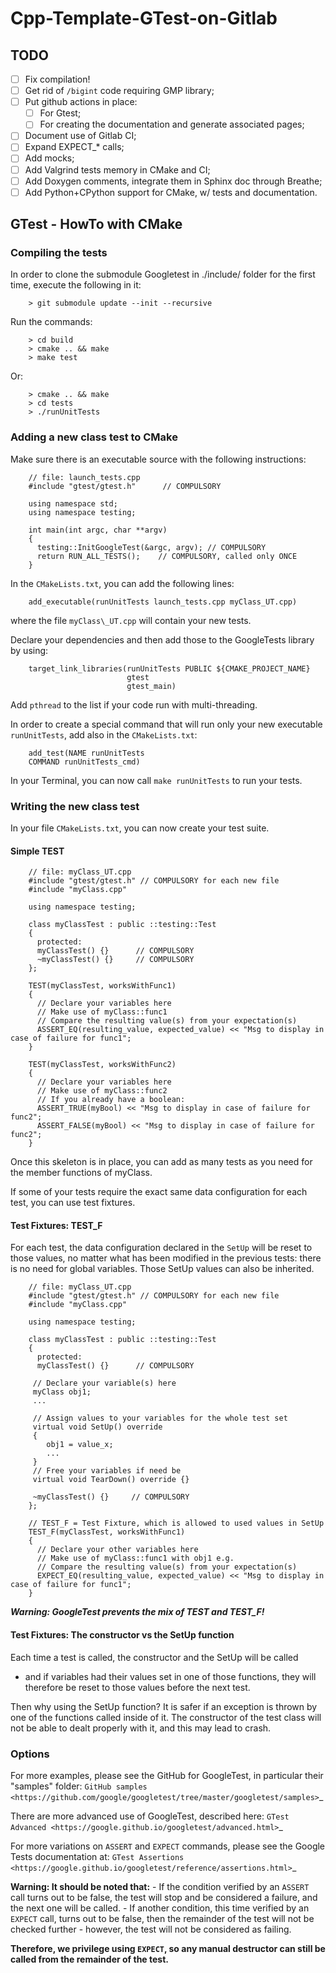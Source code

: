 # Cpp-Template-GTest-on-Gitlab

## TODO

 - [ ] Fix compilation!
 - [ ] Get rid of `/bigint` code requiring GMP library;
 - [ ] Put github actions in place:
   - [ ] For Gtest;
   - [ ] For creating the documentation and generate associated pages;
 - [ ] Document use of Gitlab CI;
 - [ ] Expand EXPECT_* calls;
 - [ ] Add mocks;
 - [ ] Add Valgrind tests memory in CMake and CI;
 - [ ] Add Doxygen comments, integrate them in Sphinx doc through Breathe;
 - [ ] Add Python+CPython support for CMake, w/ tests and documentation.

## GTest - HowTo with CMake

### Compiling the tests

In order to clone the submodule Googletest in ./include/ folder for the first time, execute the following in it:

```
    > git submodule update --init --recursive
```

Run the commands:

```
    > cd build
    > cmake .. && make
    > make test
```

Or:

```
    > cmake .. && make
    > cd tests
    > ./runUnitTests
```

### Adding a new class test to CMake

Make sure there is an executable source with the following instructions:

```
    // file: launch_tests.cpp 
    #include "gtest/gtest.h"      // COMPULSORY

    using namespace std;
    using namespace testing;

    int main(int argc, char **argv)
    {
      testing::InitGoogleTest(&argc, argv); // COMPULSORY
      return RUN_ALL_TESTS();    // COMPULSORY, called only ONCE
    }
```

In the `CMakeLists.txt`, you can add the following lines:

```
    add_executable(runUnitTests launch_tests.cpp myClass_UT.cpp)
```

where the file `myClass\_UT.cpp` will contain your new tests.

Declare your dependencies and then add those to the GoogleTests library by using:

```
    target_link_libraries(runUnitTests PUBLIC ${CMAKE_PROJECT_NAME}
                          gtest
                          gtest_main)
```

Add `pthread` to the list if your code run with multi-threading.

In order to create a special command that will run only your new executable `runUnitTests`,
add also in the `CMakeLists.txt`:

```
    add_test(NAME runUnitTests
    COMMAND runUnitTests_cmd)
```

In your Terminal, you can now call `make runUnitTests` to run your tests.

### Writing the new class test

In your file `CMakeLists.txt`, you can now create your test suite.

#### Simple TEST

```
    // file: myClass_UT.cpp
    #include "gtest/gtest.h" // COMPULSORY for each new file
    #include "myClass.cpp"

    using namespace testing;

    class myClassTest : public ::testing::Test
    {
      protected:
      myClassTest() {}      // COMPULSORY
      ~myClassTest() {}     // COMPULSORY
    };

    TEST(myClassTest, worksWithFunc1)
    {
      // Declare your variables here
      // Make use of myClass::func1
      // Compare the resulting value(s) from your expectation(s)
      ASSERT_EQ(resulting_value, expected_value) << "Msg to display in case of failure for func1";
    }

    TEST(myClassTest, worksWithFunc2)
    {
      // Declare your variables here
      // Make use of myClass::func2
      // If you already have a boolean:
      ASSERT_TRUE(myBool) << "Msg to display in case of failure for func2";
      ASSERT_FALSE(myBool) << "Msg to display in case of failure for func2";
    }
```

Once this skeleton is in place, you can add as many tests as you need for the member functions of myClass.

If some of your tests require the exact same data configuration for each test, you can use test fixtures.

#### Test Fixtures: TEST_F

For each test, the data configuration declared in the `SetUp` will be reset to those values,
no matter what has been modified in the previous tests: there is no need for global variables.
Those SetUp values can also be inherited.

```
    // file: myClass_UT.cpp
    #include "gtest/gtest.h" // COMPULSORY for each new file
    #include "myClass.cpp"

    using namespace testing;

    class myClassTest : public ::testing::Test
    {
      protected:
      myClassTest() {}      // COMPULSORY

     // Declare your variable(s) here
     myClass obj1;
     ...

     // Assign values to your variables for the whole test set
     virtual void SetUp() override
     {
        obj1 = value_x;
        ...
     }
     // Free your variables if need be
     virtual void TearDown() override {}

     ~myClassTest() {}     // COMPULSORY
    };

    // TEST_F = Test Fixture, which is allowed to used values in SetUp
    TEST_F(myClassTest, worksWithFunc1)
    {
      // Declare your other variables here
      // Make use of myClass::func1 with obj1 e.g.
      // Compare the resulting value(s) from your expectation(s)
      EXPECT_EQ(resulting_value, expected_value) << "Msg to display in case of failure for func1";
    }
```

 ***Warning: GoogleTest prevents the mix of TEST and TEST_F!***

#### Test Fixtures: The constructor vs the SetUp function

Each time a test is called, the constructor and the SetUp will be called
- and if variables had their values set in one of those functions,
  they will therefore be reset to those values before the next test.

Then why using the SetUp function? It is safer if an exception is thrown
by one of the functions called inside of it.
The constructor of the test class will not be able to dealt properly with it, and this may lead to crash.

### Options

For more examples, please see the GitHub for GoogleTest, in particular their "samples" folder:
`GitHub samples <https://github.com/google/googletest/tree/master/googletest/samples>`_

There are more advanced use of GoogleTest, described here: `GTest Advanced <https://google.github.io/googletest/advanced.html>`_

For more variations on `ASSERT` and `EXPECT` commands, please see the Google Tests documentation at:
`GTest Assertions <https://google.github.io/googletest/reference/assertions.html>`_

**Warning: It should be noted that:**
     - If the condition verified by an `ASSERT` call turns out to be false, the test will stop
       and be considered a failure, and the next one will be called.
     - If another condition, this time verified by an `EXPECT` call,
       turns out to be false, then the remainder of the test will not be checked further -
       however, the test will not be considered as failing.

 **Therefore, we privilege using `EXPECT`, so any manual destructor can still be called from the remainder of the test.**

